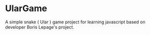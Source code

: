 # UlarGame
 A simple snake ( Ular ) game project for learning javascript based on developer Boris Lepage's project.
